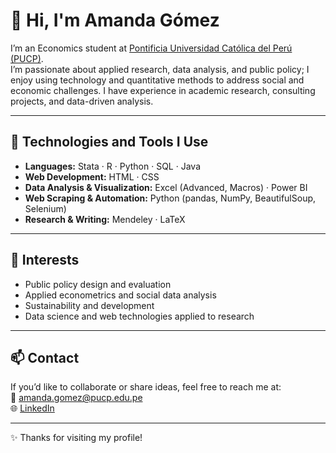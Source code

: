 # 👋 Hi, I'm Amanda Gómez  

I’m an Economics student at [Pontificia Universidad Católica del Perú (PUCP)](https://www.pucp.edu.pe/).  
I’m passionate about applied research, data analysis, and public policy; I enjoy using technology and quantitative methods to address social and economic challenges. I have experience in academic research, consulting projects, and data-driven analysis.  

---

## 🚀 Technologies and Tools I Use  
- **Languages:** Stata · R · Python · SQL · Java  
- **Web Development:** HTML · CSS  
- **Data Analysis & Visualization:** Excel (Advanced, Macros) · Power BI  
- **Web Scraping & Automation:** Python (pandas, NumPy, BeautifulSoup, Selenium)  
- **Research & Writing:** Mendeley · LaTeX  

---

## 📌 Interests  
- Public policy design and evaluation  
- Applied econometrics and social data analysis  
- Sustainability and development  
- Data science and web technologies applied to research  

---

## 📫 Contact  
If you’d like to collaborate or share ideas, feel free to reach me at:  
📧 amanda.gomez@pucp.edu.pe  
🌐 [LinkedIn](https://www.linkedin.com/in/amanda-gomez-508798327/)  

---

✨ Thanks for visiting my profile!
